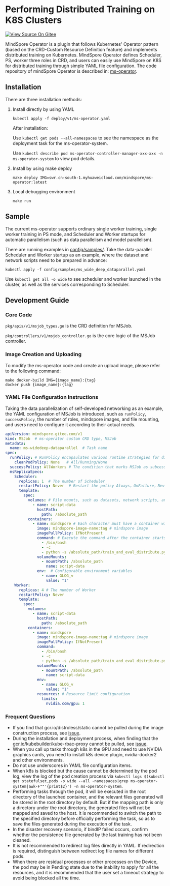 # Performing Distributed Training on K8S Clusters

[![View Source On Gitee](https://mindspore-website.obs.cn-north-4.myhuaweicloud.com/website-images/r2.3/resource/_static/logo_source_en.svg)](https://gitee.com/mindspore/docs/blob/r2.3/tutorials/experts/source_en/parallel/ms_operator.md)

MindSpore Operator is a plugin that follows Kubernetes' Operator pattern (based on the CRD-Custom Resource Definition feature) and implements distributed training on Kubernetes. MindSpore Operator defines Scheduler, PS, worker three roles in CRD, and users can easily use MindSpore on K8S for distributed training through simple YAML file configuration. The code repository of mindSpore Operator is described in: [ms-operator](https://gitee.com/mindspore/ms-operator/).

## Installation

There are three installation methods:

1. Install directly by using YAML

   ```shell
   kubectl apply -f deploy/v1/ms-operator.yaml
   ```

   After installation:

   Use `kubectl get pods --all-namespaces` to see the namespace as the deployment task for the ms-operator-system.

   Use `kubectl describe pod ms-operator-controller-manager-xxx-xxx -n ms-operator-system` to view pod details.

2. Install by using make deploy

   ```shell
   make deploy IMG=swr.cn-south-1.myhuaweicloud.com/mindspore/ms-operator:latest
   ```

3. Local debugging environment

   ```shell
   make run
   ```

## Sample

The current ms-operator supports ordinary single worker training, single worker training in PS mode, and Scheduler and Worker startups for automatic parallelism (such as data parallelism and model parallelism).

There are running examples in [config/samples/](https://gitee.com/mindspore/ms-operator/tree/master/config/samples). Take the data-parallel Scheduler and Worker startup as an example, where the dataset and network scripts need to be prepared in advance:

```shell
kubectl apply -f config/samples/ms_wide_deep_dataparallel.yaml
```

Use `kubectl get all -o wide` to see scheduler and worker launched in the cluster, as well as the services corresponding to Scheduler.

## Development Guide

### Core Code

`pkg/apis/v1/msjob_types.go` is the CRD definition for MSJob.

`pkg/controllers/v1/msjob_controller.go` is the core logic of the MSJob controller.

### Image Creation and Uploading

To modify the ms-operator code and create an upload image, please refer to the following command:

```shell
make docker-build IMG={image_name}:{tag}
docker push {image_name}:{tag}
```

### YAML File Configuration Instructions

Taking the data parallelization of self-developed networking as an example, the YAML configuration of MSJob is introduced, such as `runPolicy`, `successPolicy`, the number of roles, mindspore images, and file mounting, and users need to configure it according to their actual needs.

```yaml
apiVersion: mindspore.gitee.com/v1
kind: MSJob  # ms-operator custom CRD type, MSJob
metadata:
  name: ms-widedeep-dataparallel  # Task name
spec:
  runPolicy: # RunPolicy encapsulates various runtime strategies for distributed training jobs, such as how to clean up resources and how long the job can remain active.
    cleanPodPolicy: None   # All/Running/None
  successPolicy: AllWorkers # The condition that marks MSJob as subcess, which defaults to blank, represents the use of the default rule (success after a single worker execution is completed)
  msReplicaSpecs:
    Scheduler:
      replicas: 1  # The number of Scheduler
      restartPolicy: Never  # Restart the policy Always，OnFailure，Never
      template:
        spec:
          volumes: # File mounts, such as datasets, network scripts, and so on
            - name: script-data
              hostPath:
                path: /absolute_path
          containers:
            - name: mindspore # Each character must have a container with only one mindspore name, configure containerPort to adjust the default port number (2222), and you need to set the port name to msjob-port
              image: mindspore-image-name:tag # mindspore image
              imagePullPolicy: IfNotPresent
              command: # Execute the command after the container starts
                - /bin/bash
                - -c
                - python -s /absolute_path/train_and_eval_distribute.py --device_target="GPU" --epochs=1 --data_path=/absolute_path/criteo_mindrecord  --batch_size=16000
              volumeMounts:
                - mountPath: /absolute_path
                  name: script-data
              env:  # Configurable environment variables
                - name: GLOG_v
                  value: "1"
    Worker:
      replicas: 4 # The number of Worker
      restartPolicy: Never
      template:
        spec:
          volumes:
            - name: script-data
              hostPath:
                path: /absolute_path
          containers:
            - name: mindspore
              image: mindspore-image-name:tag # mindspore image
              imagePullPolicy: IfNotPresent
              command:
                - /bin/bash
                - -c
                - python -s /absolute_path/train_and_eval_distribute.py --device_target="GPU" --epochs=1 --data_path=/absolute_path/criteo_mindrecord --batch_size=16000
              volumeMounts:
                - mountPath: /absolute_path
                  name: script-data
              env:
                - name: GLOG_v
                  value: "1"
              resources: # Resource limit configuration
                limits:
                  nvidia.com/gpu: 1
```

### Frequent Questions

- If you find that gcr.io/distroless/static cannot be pulled during the image construction process, see [issue](https://github.com/anjia0532/gcr.io_mirror/issues/169).
- During the installation and deployment process, when finding that the gcr.io/kubebuilder/kube-rbac-proxy cannot be pulled, see [issue](https://github.com/anjia0532/gcr.io_mirror/issues/153).
- When you call up tasks through k8s in the GPU and need to use NVIDIA graphics cards, you need to install k8s device plugin, nvidia-docker2 and other environments.
- Do not use underscores in YAML file configuration items.
- When k8s is blocked but the cause cannot be determined by the pod log, view the log of the pod creation process via `kubectl logs $(kubectl get statefulset,pods -o wide --all -namespaces|grep ms-operator-system|awk-F""'{print$2}') -n ms-operator-system`.
- Performing tasks through the pod, it will be executed in the root directory of the launched container, and the relevant files generated will be stored in the root directory by default. But if the mapping path is only a directory under the root directory, the generated files will not be mapped and saved to the host. It is recommended to switch the path to the specified directory before officially performing the task, so as to save the files generated during the execution of the task.
- In the disaster recovery scenario, if bindIP failed occurs, confirm whether the persistence file generated by the last training has not been cleaned.
- It is not recommended to redirect log files directly in YAML. If redirection is required, distinguish between redirect log file names for different pods.
- When there are residual processes or other processes on the Device, the pod may be in Pending state due to the inability to apply for all the resources, and it is recommended that the user set a timeout strategy to avoid being blocked all the time.
